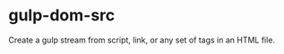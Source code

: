 gulp-dom-src
============

Create a gulp stream from script, link, or any set of tags in an HTML file.
